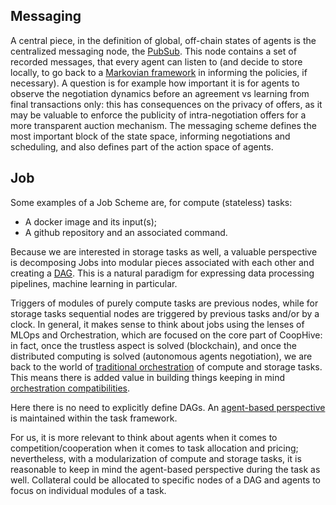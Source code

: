 ## Messaging

A central piece, in the definition of global, off-chain states of agents is the centralized messaging node, the [PubSub](https://en.wikipedia.org/wiki/Publish%E2%80%93subscribe_pattern). This node contains a set of recorded messages, that every agent can listen to (and decide to store locally, to go back to a [Markovian framework](https://en.wikipedia.org/wiki/Markov_decision_process) in informing the policies, if necessary). A question is for example how important it is for agents to observe the negotiation dynamics before an agreement vs learning from final transactions only: this has consequences on the privacy of offers, as it may be valuable to enforce the publicity of intra-negotiation offers for a more transparent auction mechanism. The messaging scheme defines the most important block of the state space, informing negotiations and scheduling, and also defines part of the action space of agents.

## Job

Some examples of a Job Scheme are, for compute (stateless) tasks:
- A docker image and its input(s);
- A github repository and an associated command.

Because we are interested in storage tasks as well, a valuable perspective is decomposing Jobs into modular pieces associated with each other and creating a [DAG](https://en.wikipedia.org/wiki/Directed_acyclic_graph). This is a natural paradigm for expressing data processing pipelines, machine learning in particular.

 Triggers of modules of purely compute tasks are previous nodes, while for storage tasks sequential nodes are triggered by previous tasks and/or by a clock. In general, it makes sense to think about jobs using the lenses of MLOps and Orchestration, which are focused on the core part of CoopHive: in fact, once the trustless aspect is solved (blockchain), and once the distributed computing is solved (autonomous agents negotiation), we are back to the world of [traditional orchestration](https://www.prefect.io/opensource) of compute and storage tasks. This means there is added value in building things keeping in mind [orchestration compatibilities](https://docs.metaflow.org/metaflow/basics#the-structure-of-metaflow-code).

Here there is no need to explicitly define DAGs. An [agent-based perspective](https://www.prefect.io/controlflow) is maintained within the task framework.

For us, it is more relevant to think about agents when it comes to competition/cooperation when it comes to task allocation and pricing; nevertheless, with a modularization of compute and storage tasks, it is reasonable to keep in mind the agent-based perspective during the task as well. Collateral could be allocated to specific nodes of a DAG and agents to focus on individual modules of a task.